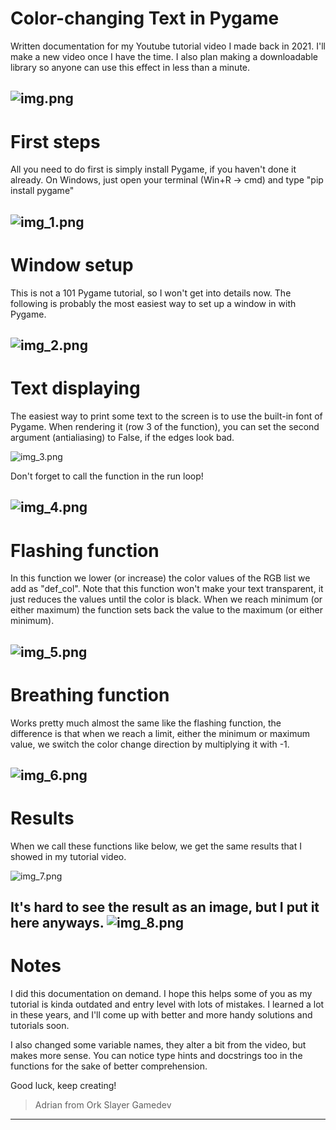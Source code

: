 Color-changing Text in Pygame
=====================
Written documentation for my Youtube tutorial video I made back in 2021. I'll make a new video once I have the time.
I also plan making a downloadable library so anyone can use this effect in less than a minute.

![img.png](readme_pics/img.png)
---

First steps
=====================
All you need to do first is simply install Pygame, if you haven't done it already.
On Windows, just open your terminal (Win+R -> cmd) and type "pip install pygame"

![img_1.png](readme_pics/img_1.png)
---

Window setup
=====================
This is not a 101 Pygame tutorial, so I won't get into details now. 
The following is probably the most easiest way to set up a window in with Pygame.

![img_2.png](readme_pics/img_2.png)
---

Text displaying
=====================
The easiest way to print some text to the screen is to use the built-in font of Pygame.
When rendering it (row 3 of the function), you can set the second argument (antialiasing) to False, if the edges look bad.

![img_3.png](readme_pics/img_3.png)

Don't forget to call the function in the run loop!

![img_4.png](readme_pics/img_4.png)
---

Flashing function
=====================
In this function we lower (or increase) the color values of the RGB list we add as "def_col".
Note that this function won't make your text transparent, it just reduces the values until the color is black.
When we reach minimum (or either maximum) the function sets back the value to the maximum (or either minimum).

![img_5.png](readme_pics/img_5.png)
---

Breathing function
=====================
Works pretty much almost the same like the flashing function, the difference is that when we reach a limit, either the minimum or maximum value, we switch the color change direction by multiplying it with -1.

![img_6.png](readme_pics/img_6.png)
---

Results
=====================
When we call these functions like below, we get the same results that I showed in my tutorial video.

![img_7.png](readme_pics/img_7.png)

It's hard to see the result as an image, but I put it here anyways.
![img_8.png](readme_pics/img_8.png)
---

Notes
=====================
I did this documentation on demand. I hope this helps some of you as my tutorial is kinda outdated and entry level with lots of mistakes.
I learned a lot in these years, and I'll come up with better and more handy solutions and tutorials soon.

I also changed some variable names, they alter a bit from the video, but makes more sense. You can notice type hints and docstrings too in the functions for the sake of better comprehension.

Good luck, keep creating!
> Adrian from Ork Slayer Gamedev
---

